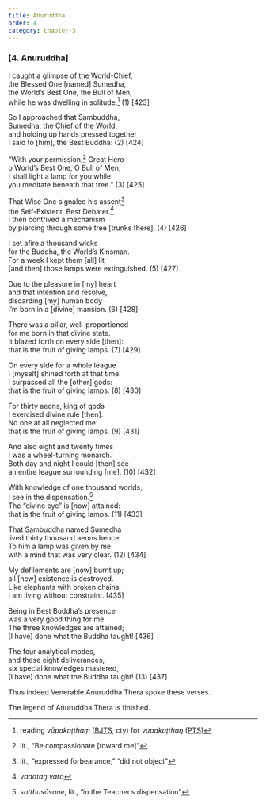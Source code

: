 ```yaml
---
title: Anuruddha
order: 4
category: chapter-3
---
```


### \[4. Anuruddha\]

I caught a glimpse of the World-Chief,  
the Blessed One \[named\] Sumedha,  
the World’s Best One, the Bull of Men,  
while he was dwelling in solitude.[^1] (1) \[423\]

So I approached that Sambuddha,  
Sumedha, the Chief of the World,  
and holding up hands pressed together  
I said to \[him\], the Best Buddha: (2) \[424\]

“With your permission,[^2] Great Hero  
o World’s Best One, O Bull of Men,  
I shall light a lamp for you while  
you meditate beneath that tree.” (3) \[425\]

That Wise One signaled his assent[^3]  
the Self-Existent, Best Debater.[^4]  
I then contrived a mechanism  
by piercing through some tree \[trunks there\]. (4) \[426\]

I set afire a thousand wicks  
for the Buddha, the World’s Kinsman.  
For a week I kept them \[all\] lit  
\[and then\] those lamps were extinguished. (5) \[427\]

Due to the pleasure in \[my\] heart  
and that intention and resolve,  
discarding \[my\] human body  
I’m born in a \[divine\] mansion. (6) \[428\]

There was a pillar, well-proportioned  
for me born in that divine state.  
It blazed forth on every side \[then\]:  
that is the fruit of giving lamps. (7) \[429\]

On every side for a whole league  
I \[myself\] shined forth at that time.  
I surpassed all the \[other\] gods:  
that is the fruit of giving lamps. (8) \[430\]

For thirty aeons, king of gods  
I exercised divine rule \[then\].  
No one at all neglected me:  
that is the fruit of giving lamps. (9) \[431\]

And also eight and twenty times  
I was a wheel-turning monarch.  
Both day and night I could \[then\] see  
an entire league surrounding \[me\]. (10) \[432\]

With knowledge of one thousand worlds,  
I see in the dispensation.[^5]  
The “divine eye” is \[now\] attained:  
that is the fruit of giving lamps. (11) \[433\]

That Sambuddha named Sumedha  
lived thirty thousand aeons hence.  
To him a lamp was given by me  
with a mind that was very clear. (12) \[434\]

My defilements are \[now\] burnt up;  
all \[new\] existence is destroyed.  
Like elephants with broken chains,  
I am living without constraint. \[435\]

Being in Best Buddha’s presence  
was a very good thing for me.  
The three knowledges are attained;  
\[I have\] done what the Buddha taught! \[436\]

The four analytical modes,  
and these eight deliverances,  
six special knowledges mastered,  
\[I have\] done what the Buddha taught! (13) \[437\]

Thus indeed Venerable Anuruddha Thera spoke these verses.

The legend of Anuruddha Thera is finished.

[^1]: reading *vūpakaṭṭhaṃ* (<abbr title="Buddha Jayanthi Tripitaka Series">BJTS</abbr>, cty) for *vupakaṭṭhaŋ* (<abbr title="Pali Text Society">PTS</abbr>)

[^2]: lit., “Be compassionate \[toward me\]”

[^3]: lit., “expressed forbearance,” “did not object”

[^4]: *vadataŋ varo*

[^5]: *satthusāsane*, lit., “in the Teacher’s dispensation”
